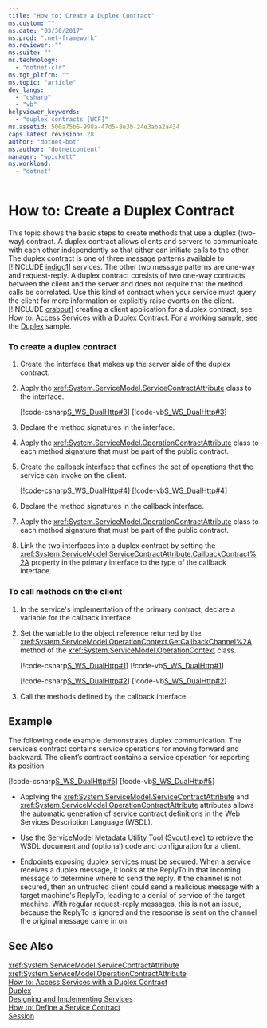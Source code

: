 ```yaml
---
title: "How to: Create a Duplex Contract"
ms.custom: ""
ms.date: "03/30/2017"
ms.prod: ".net-framework"
ms.reviewer: ""
ms.suite: ""
ms.technology: 
  - "dotnet-clr"
ms.tgt_pltfrm: ""
ms.topic: "article"
dev_langs: 
  - "csharp"
  - "vb"
helpviewer_keywords: 
  - "duplex contracts [WCF]"
ms.assetid: 500a75b6-998a-47d5-8e3b-24e3aba2a434
caps.latest.revision: 28
author: "dotnet-bot"
ms.author: "dotnetcontent"
manager: "wpickett"
ms.workload: 
  - "dotnet"
---
```

# How to: Create a Duplex Contract
This topic shows the basic steps to create methods that use a duplex (two-way) contract. A duplex contract allows clients and servers to communicate with each other independently so that either can initiate calls to the other. The duplex contract is one of three message patterns available to [!INCLUDE [indigo1](../../../../includes/indigo1-md.md)] services. The other two message patterns are one-way and request-reply. A duplex contract consists of two one-way contracts between the client and the server and does not require that the method calls be correlated. Use this kind of contract when your service must query the client for more information or explicitly raise events on the client. [!INCLUDE [crabout](../../../../includes/crabout-md.md)] creating a client application for a duplex contract, see [How to: Access Services with a Duplex Contract](../../../../docs/framework/wcf/feature-details/how-to-access-services-with-a-duplex-contract.md). For a working sample, see the [Duplex](../../../../docs/framework/wcf/samples/duplex.md) sample.  
  
### To create a duplex contract  
  
1. Create the interface that makes up the server side of the duplex contract.  
  
2. Apply the <xref:System.ServiceModel.ServiceContractAttribute> class to the interface.  
  
    [!code-csharp[S_WS_DualHttp#3](../../../../samples/snippets/csharp/VS_Snippets_CFX/s_ws_dualhttp/cs/service.cs#3)]
    [!code-vb[S_WS_DualHttp#3](../../../../samples/snippets/visualbasic/VS_Snippets_CFX/s_ws_dualhttp/vb/service.vb#3)]  
  
3. Declare the method signatures in the interface.  
  
4. Apply the <xref:System.ServiceModel.OperationContractAttribute> class to each method signature that must be part of the public contract.  
  
5. Create the callback interface that defines the set of operations that the service can invoke on the client.  
  
    [!code-csharp[S_WS_DualHttp#4](../../../../samples/snippets/csharp/VS_Snippets_CFX/s_ws_dualhttp/cs/service.cs#4)]
    [!code-vb[S_WS_DualHttp#4](../../../../samples/snippets/visualbasic/VS_Snippets_CFX/s_ws_dualhttp/vb/service.vb#4)]  
  
6. Declare the method signatures in the callback interface.  
  
7. Apply the <xref:System.ServiceModel.OperationContractAttribute> class to each method signature that must be part of the public contract.  
  
8. Link the two interfaces into a duplex contract by setting the <xref:System.ServiceModel.ServiceContractAttribute.CallbackContract%2A> property in the primary interface to the type of the callback interface.  
  
### To call methods on the client  
  
1. In the service's implementation of the primary contract, declare a variable for the callback interface.  
  
2. Set the variable to the object reference returned by the <xref:System.ServiceModel.OperationContext.GetCallbackChannel%2A> method of the <xref:System.ServiceModel.OperationContext> class.  
  
    [!code-csharp[S_WS_DualHttp#1](../../../../samples/snippets/csharp/VS_Snippets_CFX/s_ws_dualhttp/cs/service.cs#1)]
    [!code-vb[S_WS_DualHttp#1](../../../../samples/snippets/visualbasic/VS_Snippets_CFX/s_ws_dualhttp/vb/service.vb#1)]  
  
    [!code-csharp[S_WS_DualHttp#2](../../../../samples/snippets/csharp/VS_Snippets_CFX/s_ws_dualhttp/cs/service.cs#2)]
    [!code-vb[S_WS_DualHttp#2](../../../../samples/snippets/visualbasic/VS_Snippets_CFX/s_ws_dualhttp/vb/service.vb#2)]  
  
3. Call the methods defined by the callback interface.  
  
## Example  
 The following code example demonstrates duplex communication. The service’s contract contains service operations for moving forward and backward. The client’s contract contains a service operation for reporting its position.  
  
 [!code-csharp[S_WS_DualHttp#5](../../../../samples/snippets/csharp/VS_Snippets_CFX/s_ws_dualhttp/cs/service.cs#5)]
 [!code-vb[S_WS_DualHttp#5](../../../../samples/snippets/visualbasic/VS_Snippets_CFX/s_ws_dualhttp/vb/service.vb#5)]  
  
-   Applying the <xref:System.ServiceModel.ServiceContractAttribute> and <xref:System.ServiceModel.OperationContractAttribute> attributes allows the automatic generation of service contract definitions in the Web Services Description Language (WSDL).  
  
-   Use the [ServiceModel Metadata Utility Tool (Svcutil.exe)](../../../../docs/framework/wcf/servicemodel-metadata-utility-tool-svcutil-exe.md) to retrieve the WSDL document and (optional) code and configuration for a client.  
  
-   Endpoints exposing duplex services must be secured. When a service receives a duplex message, it looks at the ReplyTo in that incoming message to determine where to send the reply. If the channel is not secured, then an untrusted client could send a malicious message with a target machine's ReplyTo, leading to a denial of service of the target machine. With regular request-reply messages, this is not an issue, because the ReplyTo is ignored and the response is sent on the channel the original message came in on.  
  
## See Also  
 <xref:System.ServiceModel.ServiceContractAttribute>  
 <xref:System.ServiceModel.OperationContractAttribute>  
 [How to: Access Services with a Duplex Contract](../../../../docs/framework/wcf/feature-details/how-to-access-services-with-a-duplex-contract.md)  
 [Duplex](../../../../docs/framework/wcf/samples/duplex.md)  
 [Designing and Implementing Services](../../../../docs/framework/wcf/designing-and-implementing-services.md)  
 [How to: Define a Service Contract](../../../../docs/framework/wcf/how-to-define-a-wcf-service-contract.md)  
 [Session](../../../../docs/framework/wcf/samples/session.md)
